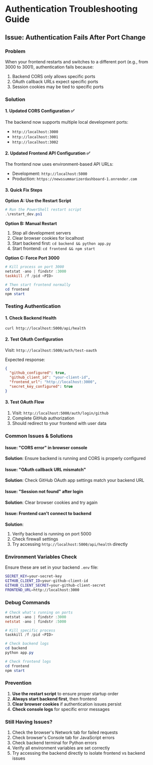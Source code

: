 # Authentication Troubleshooting Guide

## Issue: Authentication Fails After Port Change

### Problem
When your frontend restarts and switches to a different port (e.g., from 3000 to 3001), authentication fails because:
1. Backend CORS only allows specific ports
2. OAuth callback URLs expect specific ports
3. Session cookies may be tied to specific ports

### Solution

#### 1. Updated CORS Configuration ✅
The backend now supports multiple local development ports:
- `http://localhost:3000`
- `http://localhost:3001` 
- `http://localhost:3002`

#### 2. Updated Frontend API Configuration ✅
The frontend now uses environment-based API URLs:
- Development: `http://localhost:5000`
- Production: `https://newssummarizerdashboard-1.onrender.com`

#### 3. Quick Fix Steps

**Option A: Use the Restart Script**
```powershell
# Run the PowerShell restart script
.\restart_dev.ps1
```

**Option B: Manual Restart**
1. Stop all development servers
2. Clear browser cookies for localhost
3. Start backend first: `cd backend && python app.py`
4. Start frontend: `cd frontend && npm start`

**Option C: Force Port 3000**
```powershell
# Kill process on port 3000
netstat -ano | findstr :3000
taskkill /f /pid <PID>

# Then start frontend normally
cd frontend
npm start
```

### Testing Authentication

#### 1. Check Backend Health
```bash
curl http://localhost:5000/api/health
```

#### 2. Test OAuth Configuration
Visit: `http://localhost:5000/auth/test-oauth`

Expected response:
```json
{
  "github_configured": true,
  "github_client_id": "your-client-id",
  "frontend_url": "http://localhost:3000",
  "secret_key_configured": true
}
```

#### 3. Test OAuth Flow
1. Visit: `http://localhost:5000/auth/login/github`
2. Complete GitHub authorization
3. Should redirect to your frontend with user data

### Common Issues & Solutions

#### Issue: "CORS error" in browser console
**Solution**: Ensure backend is running and CORS is properly configured

#### Issue: "OAuth callback URL mismatch"
**Solution**: Check GitHub OAuth app settings match your backend URL

#### Issue: "Session not found" after login
**Solution**: Clear browser cookies and try again

#### Issue: Frontend can't connect to backend
**Solution**: 
1. Verify backend is running on port 5000
2. Check firewall settings
3. Try accessing `http://localhost:5000/api/health` directly

### Environment Variables Check

Ensure these are set in your backend `.env` file:
```bash
SECRET_KEY=your-secret-key
GITHUB_CLIENT_ID=your-github-client-id
GITHUB_CLIENT_SECRET=your-github-client-secret
FRONTEND_URL=http://localhost:3000
```

### Debug Commands

```powershell
# Check what's running on ports
netstat -ano | findstr :3000
netstat -ano | findstr :5000

# Kill specific process
taskkill /f /pid <PID>

# Check backend logs
cd backend
python app.py

# Check frontend logs
cd frontend
npm start
```

### Prevention

1. **Use the restart script** to ensure proper startup order
2. **Always start backend first**, then frontend
3. **Clear browser cookies** if authentication issues persist
4. **Check console logs** for specific error messages

### Still Having Issues?

1. Check the browser's Network tab for failed requests
2. Check browser's Console tab for JavaScript errors
3. Check backend terminal for Python errors
4. Verify all environment variables are set correctly
5. Try accessing the backend directly to isolate frontend vs backend issues
